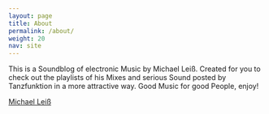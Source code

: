 ```yaml
---
layout: page
title: About
permalink: /about/
weight: 20
nav: site
---
```


This is a Soundblog of electronic Music by Michael Leiß. Created for you to check out the playlists of his Mixes and serious Sound posted by Tanzfunktion in a more attractive way. Good Music for good People, enjoy!


[Michael Leiß](http://soundcloud.com/michaelleiss)